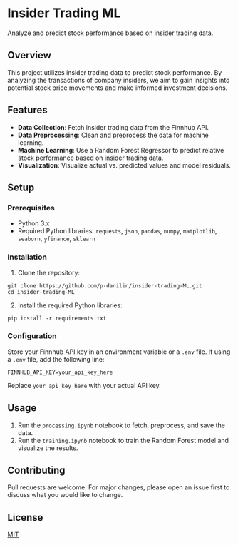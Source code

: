 # Insider Trading ML

Analyze and predict stock performance based on insider trading data.

## Overview

This project utilizes insider trading data to predict stock performance. By analyzing the transactions of company insiders, we aim to gain insights into potential stock price movements and make informed investment decisions.

## Features

- **Data Collection**: Fetch insider trading data from the Finnhub API.
- **Data Preprocessing**: Clean and preprocess the data for machine learning.
- **Machine Learning**: Use a Random Forest Regressor to predict relative stock performance based on insider trading data.
- **Visualization**: Visualize actual vs. predicted values and model residuals.

## Setup

### Prerequisites

- Python 3.x
- Required Python libraries: `requests`, `json`, `pandas`, `numpy`, `matplotlib`, `seaborn`, `yfinance`, `sklearn`

### Installation

1. Clone the repository:
```
git clone https://github.com/p-danilin/insider-trading-ML.git
cd insider-trading-ML
```
2. Install the required Python libraries:
```
pip install -r requirements.txt
```

### Configuration

Store your Finnhub API key in an environment variable or a `.env` file. If using a `.env` file, add the following line:
```
FINNHUB_API_KEY=your_api_key_here
```

Replace `your_api_key_here` with your actual API key.

## Usage

1. Run the `processing.ipynb` notebook to fetch, preprocess, and save the data.
2. Run the `training.ipynb` notebook to train the Random Forest model and visualize the results.

## Contributing

Pull requests are welcome. For major changes, please open an issue first to discuss what you would like to change.

## License

[MIT](https://choosealicense.com/licenses/mit/)

